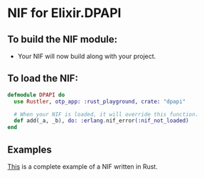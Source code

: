 # NIF for Elixir.DPAPI

## To build the NIF module:

- Your NIF will now build along with your project.

## To load the NIF:

```elixir
defmodule DPAPI do
  use Rustler, otp_app: :rust_playground, crate: "dpapi"

  # When your NIF is loaded, it will override this function.
  def add(_a, _b), do: :erlang.nif_error(:nif_not_loaded)
end
```

## Examples

[This](https://github.com/rusterlium/NifIo) is a complete example of a NIF written in Rust.
